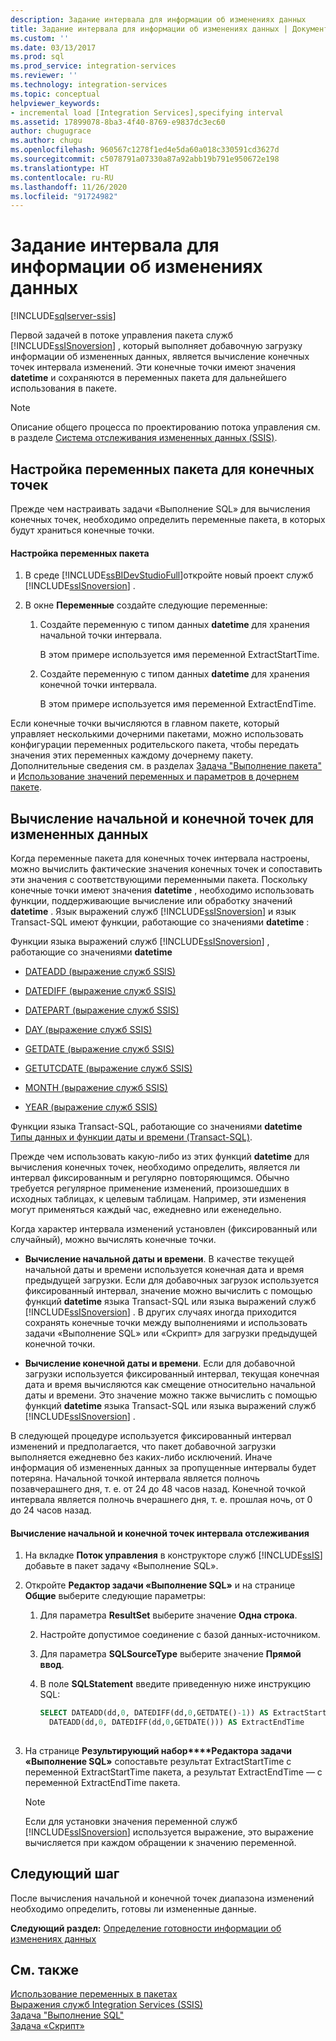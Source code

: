 ```yaml
---
description: Задание интервала для информации об изменениях данных
title: Задание интервала для информации об изменениях данных | Документы Майкрософт
ms.custom: ''
ms.date: 03/13/2017
ms.prod: sql
ms.prod_service: integration-services
ms.reviewer: ''
ms.technology: integration-services
ms.topic: conceptual
helpviewer_keywords:
- incremental load [Integration Services],specifying interval
ms.assetid: 17899078-8ba3-4f40-8769-e9837dc3ec60
author: chugugrace
ms.author: chugu
ms.openlocfilehash: 960567c1278f1ed4e5da60a018c330591cd3627d
ms.sourcegitcommit: c5078791a07330a87a92abb19b791e950672e198
ms.translationtype: HT
ms.contentlocale: ru-RU
ms.lasthandoff: 11/26/2020
ms.locfileid: "91724982"
---
```

# <a name="specify-an-interval-of-change-data"></a>Задание интервала для информации об изменениях данных

[!INCLUDE[sqlserver-ssis](../../includes/applies-to-version/sqlserver-ssis.md)]


  Первой задачей в потоке управления пакета служб [!INCLUDE[ssISnoversion](../../includes/ssisnoversion-md.md)] , который выполняет добавочную загрузку информации об измененных данных, является вычисление конечных точек интервала изменений. Эти конечные точки имеют значения **datetime** и сохраняются в переменных пакета для дальнейшего использования в пакете.  
  
> [!NOTE]  
>  Описание общего процесса по проектированию потока управления см. в разделе [Система отслеживания измененных данных (SSIS)](../../integration-services/change-data-capture/change-data-capture-ssis.md).  
  
## <a name="set-up-package-variables-for-the-endpoints"></a>Настройка переменных пакета для конечных точек  
 Прежде чем настраивать задачи «Выполнение SQL» для вычисления конечных точек, необходимо определить переменные пакета, в которых будут храниться конечные точки.  
  
#### <a name="to-set-up-package-variables"></a>Настройка переменных пакета  
  
1.  В среде [!INCLUDE[ssBIDevStudioFull](../../includes/ssbidevstudiofull-md.md)]откройте новый проект служб [!INCLUDE[ssISnoversion](../../includes/ssisnoversion-md.md)] .  
  
2.  В окне **Переменные** создайте следующие переменные:  
  
    1.  Создайте переменную с типом данных **datetime** для хранения начальной точки интервала.  
  
         В этом примере используется имя переменной ExtractStartTime.  
  
    2.  Создайте переменную с типом данных **datetime** для хранения конечной точки интервала.  
  
         В этом примере используется имя переменной ExtractEndTime.  
  
 Если конечные точки вычисляются в главном пакете, который управляет несколькими дочерними пакетами, можно использовать конфигурации переменных родительского пакета, чтобы передать значения этих переменных каждому дочернему пакету. Дополнительные сведения см. в разделах [Задача "Выполнение пакета"](../../integration-services/control-flow/execute-package-task.md) и [Использование значений переменных и параметров в дочернем пакете](../../integration-services/packages/legacy-package-deployment-ssis.md#child).  
  
## <a name="calculate-a-starting-point-and-an-ending-point-for-change-data"></a>Вычисление начальной и конечной точек для измененных данных  
 Когда переменные пакета для конечных точек интервала настроены, можно вычислить фактические значения конечных точек и сопоставить эти значения с соответствующими переменными пакета. Поскольку конечные точки имеют значения **datetime** , необходимо использовать функции, поддерживающие вычисление или обработку значений **datetime** . Язык выражений служб [!INCLUDE[ssISnoversion](../../includes/ssisnoversion-md.md)] и язык Transact-SQL имеют функции, работающие со значениями **datetime** :  
  
 Функции языка выражений служб [!INCLUDE[ssISnoversion](../../includes/ssisnoversion-md.md)] , работающие со значениями **datetime**  
 -   [DATEADD (выражение служб SSIS)](../../integration-services/expressions/dateadd-ssis-expression.md)  
  
-   [DATEDIFF (выражение служб SSIS)](../../integration-services/expressions/datediff-ssis-expression.md)  
  
-   [DATEPART (выражение служб SSIS)](../../integration-services/expressions/datepart-ssis-expression.md)  
  
-   [DAY (выражение служб SSIS)](../../integration-services/expressions/day-ssis-expression.md)  
  
-   [GETDATE (выражение служб SSIS)](../../integration-services/expressions/getdate-ssis-expression.md)  
  
-   [GETUTCDATE (выражение служб SSIS)](../../integration-services/expressions/getutcdate-ssis-expression.md)  
  
-   [MONTH (выражение служб SSIS)](../../integration-services/expressions/month-ssis-expression.md)  
  
-   [YEAR (выражение служб SSIS)](../../integration-services/expressions/year-ssis-expression.md)  
  
 Функции языка Transact-SQL, работающие со значениями **datetime**  
 [Типы данных и функции даты и времени (Transact-SQL)](../../t-sql/functions/date-and-time-data-types-and-functions-transact-sql.md).  
  
 Прежде чем использовать какую-либо из этих функций **datetime** для вычисления конечных точек, необходимо определить, является ли интервал фиксированным и регулярно повторяющимся. Обычно требуется регулярное применение изменений, произошедших в исходных таблицах, к целевым таблицам. Например, эти изменения могут применяться каждый час, ежедневно или еженедельно.  
  
 Когда характер интервала изменений установлен (фиксированный или случайный), можно вычислять конечные точки.  
  
-   **Вычисление начальной даты и времени**. В качестве текущей начальной даты и времени используется конечная дата и время предыдущей загрузки. Если для добавочных загрузок используется фиксированный интервал, значение можно вычислить с помощью функций **datetime** языка Transact-SQL или языка выражений служб [!INCLUDE[ssISnoversion](../../includes/ssisnoversion-md.md)] . В других случаях иногда приходится сохранять конечные точки между выполнениями и использовать задачи «Выполнение SQL» или «Скрипт» для загрузки предыдущей конечной точки.  
  
-   **Вычисление конечной даты и времени**. Если для добавочной загрузки используется фиксированный интервал, текущая конечная дата и время вычисляются как смещение относительно начальной даты и времени. Это значение можно также вычислить с помощью функций **datetime** языка Transact-SQL или языка выражений служб [!INCLUDE[ssISnoversion](../../includes/ssisnoversion-md.md)] .  
  
 В следующей процедуре используется фиксированный интервал изменений и предполагается, что пакет добавочной загрузки выполняется ежедневно без каких-либо исключений. Иначе информация об измененных данных за пропущенные интервалы будет потеряна. Начальной точкой интервала является полночь позавчерашнего дня, т. е. от 24 до 48 часов назад. Конечной точкой интервала является полночь вчерашнего дня, т. е. прошлая ночь, от 0 до 24 часов назад.  
  
#### <a name="to-calculate-the-starting-point-and-ending-point-for-the-capture-interval"></a>Вычисление начальной и конечной точек интервала отслеживания  
  
1.  На вкладке **Поток управления** в конструкторе служб [!INCLUDE[ssIS](../../includes/ssis-md.md)] добавьте в пакет задачу «Выполнение SQL».  
  
2.  Откройте **Редактор задачи «Выполнение SQL»** и на странице **Общие** выберите следующие параметры:  
  
    1.  Для параметра **ResultSet** выберите значение **Одна строка**.  
  
    2.  Настройте допустимое соединение с базой данных-источником.  
  
    3.  Для параметра **SQLSourceType** выберите значение **Прямой ввод**.  
  
    4.  В поле **SQLStatement** введите приведенную ниже инструкцию SQL:  
  
        ```sql
        SELECT DATEADD(dd,0, DATEDIFF(dd,0,GETDATE()-1)) AS ExtractStartTime,  
          DATEADD(dd,0, DATEDIFF(dd,0,GETDATE())) AS ExtractEndTime  
  
        ```  
  
3.  На странице **Результирующий набор****Редактора задачи «Выполнение SQL»** сопоставьте результат ExtractStartTime с переменной ExtractStartTime пакета, а результат ExtractEndTime — с переменной ExtractEndTime пакета.  
  
    > [!NOTE]  
    >  Если для установки значения переменной служб [!INCLUDE[ssISnoversion](../../includes/ssisnoversion-md.md)] используется выражение, это выражение вычисляется при каждом обращении к значению переменной.  
  
## <a name="next-step"></a>Следующий шаг  
 После вычисления начальной и конечной точек диапазона изменений необходимо определить, готовы ли измененные данные.  
  
 **Следующий раздел:** [Определение готовности информации об изменениях данных](../../integration-services/change-data-capture/determine-whether-the-change-data-is-ready.md)  
  
## <a name="see-also"></a>См. также  
 [Использование переменных в пакетах](../integration-services-ssis-variables.md)   
 [Выражения служб Integration Services (SSIS)](../../integration-services/expressions/integration-services-ssis-expressions.md)   
 [Задача "Выполнение SQL"](../../integration-services/control-flow/execute-sql-task.md)   
 [Задача «Скрипт»](../../integration-services/control-flow/script-task.md)  
  
